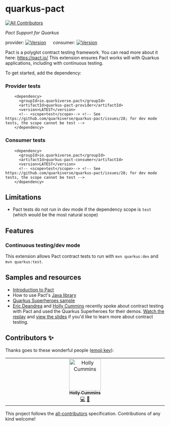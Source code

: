 # quarkus-pact
[![All Contributors](https://img.shields.io/github/all-contributors/quarkiverse/quarkus-pact?style=for-the-badge&color=blue&style=plastic)](#contributors)

_Pact Support for Quarkus_

provider: [![Version](https://img.shields.io/maven-central/v/io.quarkiverse.pact/quarkus-pact-provider?logo=apache-maven&style=for-the-badge&color=blue&style=plastic)](https://search.maven.org/artifact/io.quarkiverse.pact/quarkus-pact-provider) &emsp; consumer: [![Version](https://img.shields.io/maven-central/v/io.quarkiverse.pact/quarkus-pact-consumer?logo=apache-maven&style=for-the-badge&color=blue&style=plastic)](https://search.maven.org/artifact/io.quarkiverse.pact/quarkus-pact-consumer)

Pact is a polyglot contract testing framework. You can read more about it here: https://pact.io/
This extension ensures Pact works will with Quarkus applications, including with continuous testing.

To get started, add the dependency:

### Provider tests

```
    <dependency>
      <groupId>io.quarkiverse.pact</groupId>
      <artifactId>quarkus-pact-provider</artifactId>
      <version>LATEST</version>
      <!-- <scope>test</scope>--> <!-- See https://github.com/quarkiverse/quarkus-pact/issues/28; for dev mode tests, the scope cannot be test -->
    </dependency>
```

### Consumer tests

```
    <dependency>
      <groupId>io.quarkiverse.pact</groupId>
      <artifactId>quarkus-pact-consumer</artifactId>
      <version>LATEST</version>
      <!-- <scope>test</scope>--> <!-- See https://github.com/quarkiverse/quarkus-pact/issues/28; for dev mode tests, the scope cannot be test -->
    </dependency>
```

## Limitations

- Pact tests do not run in dev mode if the dependency scope is `test` (which would be the most natural scope)

## Features

### Continuous testing/dev mode

This extension allows Pact contract tests to run with `mvn quarkus:dev` and `mvn quarkus:test`.

## Samples and resources

- [Introduction to Pact](https://docs.pact.io/)
- How to use Pact's [Java library](https://docs.pact.io/implementation_guides/jvm)
- [Quarkus Superheroes sample](https://github.com/quarkusio/quarkus-super-heroes)
- [Eric Deandrea](https://developers.redhat.com/author/eric-deandrea) and [Holly Cummins](https://hollycummins.com)
  recently spoke about contract testing with Pact and used the Quarkus Superheroes for their
  demos. [Watch the replay](https://www.youtube.com/watch?v=vYwkDPrzqV8)
  and [view the slides](https://hollycummins.com/modern-microservices-testing-pitfalls-devoxx/) if you'd like to learn
  more about contract testing.

## Contributors ✨

Thanks goes to these wonderful people ([emoji key](https://allcontributors.org/docs/en/emoji-key)):
<!-- ALL-CONTRIBUTORS-LIST:START - Do not remove or modify this section -->
<!-- prettier-ignore-start -->
<!-- markdownlint-disable -->
<table>
  <tbody>
    <tr>
      <td align="center" valign="top" width="14.28%"><a href="https://hollycummins.com"><img src="https://avatars.githubusercontent.com/u/11509290?v=4?s=100" width="100px;" alt="Holly Cummins"/><br /><sub><b>Holly Cummins</b></sub></a><br /><a href="https://github.com/quarkiverse/quarkus-pact/commits?author=holly-cummins" title="Code">💻</a> <a href="#maintenance-holly-cummins" title="Maintenance">🚧</a></td>
    </tr>
  </tbody>
</table>

<!-- markdownlint-restore -->
<!-- prettier-ignore-end -->

<!-- ALL-CONTRIBUTORS-LIST:END -->

This project follows the [all-contributors](https://github.com/all-contributors/all-contributors) specification.
Contributions of any kind welcome!
